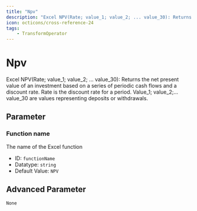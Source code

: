 ```yaml
---
title: "Npv"
description: "Excel NPV(Rate; value_1; value_2; ... value_30): Returns the net present value of an investment based on a series of periodic cash flows and a discount rate. Rate is the discount rate for a period. Value_1; value_2;... value_30 are values representing deposits or withdrawals."
icon: octicons/cross-reference-24
tags: 
    - TransformOperator
---
```

# Npv
<!-- This file was generated - DO NOT CHANGE IT MANUALLY -->



Excel NPV(Rate; value_1; value_2; ... value_30): Returns the net present value of an investment based on a series of periodic cash flows and a discount rate. Rate is the discount rate for a period. Value_1; value_2;... value_30 are values representing deposits or withdrawals.

## Parameter

### Function name

The name of the Excel function

- ID: `functionName`
- Datatype: `string`
- Default Value: `NPV`





## Advanced Parameter

`None`